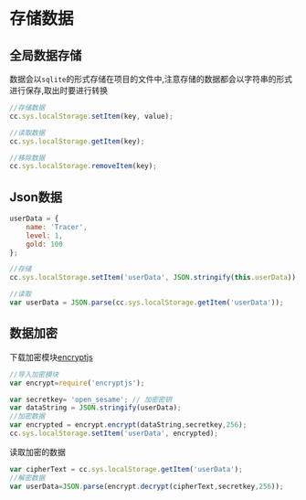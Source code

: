 # 存储数据

## 全局数据存储

数据会以`sqlite`的形式存储在项目的文件中,注意存储的数据都会以字符串的形式进行保存,取出时要进行转换

```js
//存储数据
cc.sys.localStorage.setItem(key, value);

//读取数据
cc.sys.localStorage.getItem(key);

//移除数据
cc.sys.localStorage.removeItem(key);
```

## Json数据

```js
userData = {
    name: 'Tracer',
    level: 1,
    gold: 100
};

//存储
cc.sys.localStorage.setItem('userData', JSON.stringify(this.userData));

//读取
var userData = JSON.parse(cc.sys.localStorage.getItem('userData'));
```

## 数据加密

下载加密模块[encryptjs](https://www.npmjs.com/package/encryptjs)

```js
//导入加密模块
var encrypt=require('encryptjs');

var secretkey= 'open_sesame'; // 加密密钥
var dataString = JSON.stringify(userData);
//加密数据
var encrypted = encrypt.encrypt(dataString,secretkey,256);
cc.sys.localStorage.setItem('userData', encrypted);
```

读取加密的数据

```js
var cipherText = cc.sys.localStorage.getItem('userData');
//解密数据
var userData=JSON.parse(encrypt.decrypt(cipherText,secretkey,256));
```